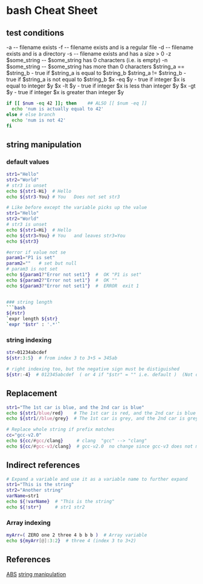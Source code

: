 # bash Cheat Sheet


## test conditions

-a <filename>   -- filename exists
-f <filename>   -- filename exists and is a regular file
-d <filename>   -- filename exists and is a directory
-s <filename>   -- filename exists and has a size > 0
-z $some_string -- $some_string has 0 characters (i.e. is empty)
-n $some_string -- $some_string has more than 0 characters
$string_a == $string_b - true if $string_a is equal to $string_b
$string_a != $string_b - true if $string_a is not equal to $string_b
$x -eq $y - true if integer $x is equal to integer $y
$x -lt $y - true if integer $x is less than integer $y
$x -gt $y - true if integer $x is greater than integer $y

```bash
if [[ $num -eq 42 ]]; then    ## ALSO [[ $num -eq ]]
  echo 'num is actually equal to 42'
else # else branch
  echo 'num is not 42'
fi
```

## string manipulation

### default values

```bash
str1="Hello"
str2="World"
# str3 is unset
echo ${str1-Hi}  # Hello
echo ${str3-You} # You   Does not set str3
```

```bash
# Like before except the variable picks up the value
str1="Hello"
str2="World"
# str3 is unset
echo ${str1=Hi}  # Hello
echo ${str3=You} # You   and leaves str3=You
echo ${str3}
```

```bash
#error if value not se
param1="P1 is set"
param2=""   # set but null
# param3 is not set
echo ${param1?"Error not set1"}  #  OK "P1 is set"
echo ${param2?"Error not set1"}  #  OK ""
echo ${param3?"Error not set1"}  #  ERROR  exit 1


### string length
```bash
${#str}
`expr length ${str}
`expr "$str" : '.*'`
```

### string indexing
```bash
str=01234abcdef
${str:3:5}  # from index 3 to 3+5 = 345ab

# right indexing too, but the negative sign must be distiguished
${str:-4}  # 012345abcdef  ( or 4 if "$str" = "" i.e. default )  (Not on bash on Mac)
```

## Replacement
```bash
str1="The 1st car is blue, and the 2nd car is blue"
echo ${str1/blue/red}    # The 1st car is red, and the 2nd car is blue
echo ${str1//blue/grey}  # The 1st car is grey, and the 2nd car is grey (Note the double '//')
```

```bash
# Replace whole string if prefix matches
cc="gcc-v2.0"
echo ${cc/#gcc/clang}     # clang  "gcc" --> "clang"
echo ${cc/#gcc-v3/clang}  # gcc-v2.0  no change since gcc-v3 does not match!
```

## Indirect references

```bash
# Expand a variable and use it as a variable name to further expand
str1="This is the string"
str2="Another string"
varName=str1
echo ${!varName}  # "This is the string"
echo ${!str*}     # str1 str2
```

### Array indexing

```bash
myArr=( ZERO one 2 three 4 b b b )  # Array variable
echo ${myArr[@]:3:2}  # three 4 (index 3 to 3+2)
```

## References

[ABS](https://tldp.org/LDP/abs/html/index.html)
[string manipulation](https://tldp.org/LDP/abs/html/string-manipulation.html)


